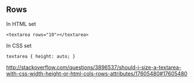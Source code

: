 ## Rows

In HTML set

`<textarea rows="10"></textarea>`

In CSS set

`textarea { height: auto; }`

http://stackoverflow.com/questions/3896537/should-i-size-a-textarea-with-css-width-height-or-html-cols-rows-attributes/17605480#17605480

